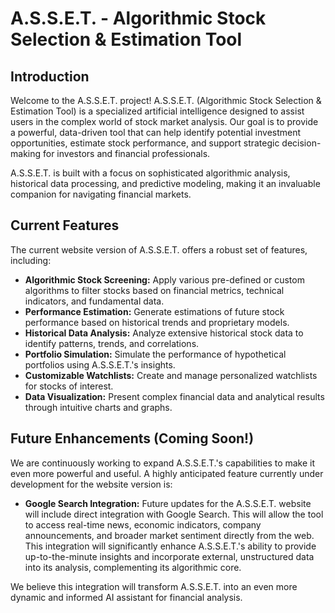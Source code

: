 # **A.S.S.E.T. \- Algorithmic Stock Selection & Estimation Tool**

## **Introduction**

Welcome to the A.S.S.E.T. project\! A.S.S.E.T. (Algorithmic Stock Selection & Estimation Tool) is a specialized artificial intelligence designed to assist users in the complex world of stock market analysis. Our goal is to provide a powerful, data-driven tool that can help identify potential investment opportunities, estimate stock performance, and support strategic decision-making for investors and financial professionals.

A.S.S.E.T. is built with a focus on sophisticated algorithmic analysis, historical data processing, and predictive modeling, making it an invaluable companion for navigating financial markets.

## **Current Features**

The current website version of A.S.S.E.T. offers a robust set of features, including:

* **Algorithmic Stock Screening:** Apply various pre-defined or custom algorithms to filter stocks based on financial metrics, technical indicators, and fundamental data.  
* **Performance Estimation:** Generate estimations of future stock performance based on historical trends and proprietary models.  
* **Historical Data Analysis:** Analyze extensive historical stock data to identify patterns, trends, and correlations.  
* **Portfolio Simulation:** Simulate the performance of hypothetical portfolios using A.S.S.E.T.'s insights.  
* **Customizable Watchlists:** Create and manage personalized watchlists for stocks of interest.  
* **Data Visualization:** Present complex financial data and analytical results through intuitive charts and graphs.

## **Future Enhancements (Coming Soon\!)**

We are continuously working to expand A.S.S.E.T.'s capabilities to make it even more powerful and useful. A highly anticipated feature currently under development for the website version is:

* **Google Search Integration:** Future updates for the A.S.S.E.T. website will include direct integration with Google Search. This will allow the tool to access real-time news, economic indicators, company announcements, and broader market sentiment directly from the web. This integration will significantly enhance A.S.S.E.T.'s ability to provide up-to-the-minute insights and incorporate external, unstructured data into its analysis, complementing its algorithmic core.

We believe this integration will transform A.S.S.E.T. into an even more dynamic and informed AI assistant for financial analysis.